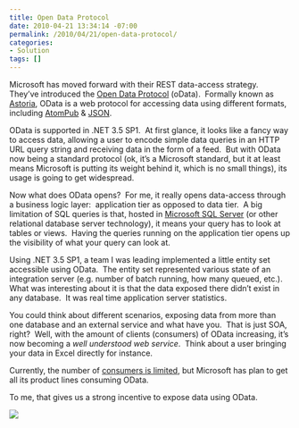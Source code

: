 ```yaml
---
title: Open Data Protocol
date: 2010-04-21 13:34:14 -07:00
permalink: /2010/04/21/open-data-protocol/
categories:
- Solution
tags: []
---
```

Microsoft has moved forward with their REST data-access strategy.&#160; They’ve introduced the <a href="http://www.odata.org/">Open Data Protocol</a> (oData).&#160; Formally known as <a href="http://msdn.microsoft.com/en-us/library/bb906063.aspx">Astoria</a>, OData is a web protocol for accessing data using different formats, including <a href="http://en.wikipedia.org/wiki/AtomPub">AtomPub</a> &amp; <a href="http://en.wikipedia.org/wiki/Json">JSON</a>.   <p>OData is supported in .NET 3.5 SP1.&#160; At first glance, it looks like a fancy way to access data, allowing a user to encode simple data queries in an HTTP URL query string and receiving data in the form of a feed.&#160; But with OData now being a standard protocol (ok, it’s a Microsoft standard, but it at least means Microsoft is putting its weight behind it, which is no small things), its usage is going to get widespread.</p>  <p>Now what does OData opens?&#160; For me, it really opens data-access through a business logic layer:&#160; application tier as opposed to data tier.&#160; A big limitation of SQL queries is that, hosted in <a href="http://en.wikipedia.org/wiki/Microsoft_SQL_Server">Microsoft SQL Server</a> (or other relational database server technology), it means your query has to look at tables or views.&#160; Having the queries running on the application tier opens up the visibility of what your query can look at.</p>  <p>Using .NET 3.5 SP1, a team I was leading implemented a little entity set accessible using OData.&#160; The entity set represented various state of an integration server (e.g. number of batch running, how many queued, etc.).&#160; What was interesting about it is that the data exposed there didn’t exist in any database.&#160; It was real time application server statistics.</p>  <p>You could think about different scenarios, exposing data from more than one database and an external service and what have you.&#160; That is just SOA, right?&#160; Well, with the amount of clients (consumers) of OData increasing, it’s now becoming a <em>well understood web service</em>.&#160; Think about a user bringing your data in Excel directly for instance.</p>  <p>Currently, the number of <a href="http://www.odata.org/consumers">consumers is limited</a>, but Microsoft has plan to get all its product lines consuming OData.</p>  <p>To me, that gives us a strong incentive to expose data using OData.</p>  <p><img src="http://www.odata.org/images/OData_logo_MS_small.png" /></p>
